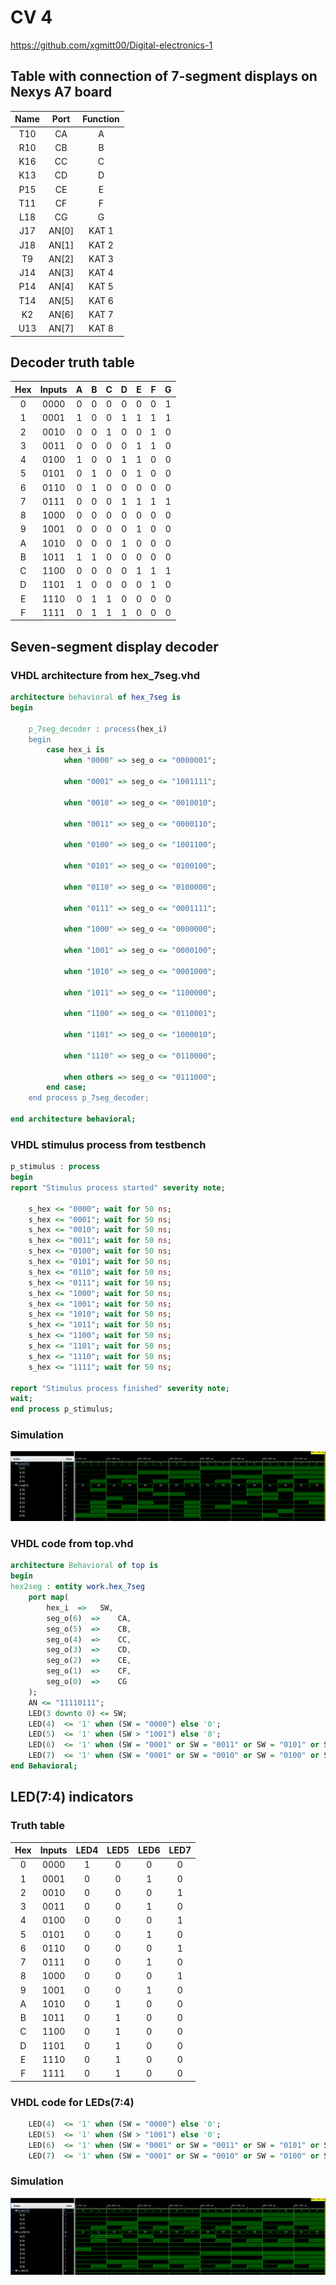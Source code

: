 # CV 4

https://github.com/xgmitt00/Digital-electronics-1

## Table with connection of 7-segment displays on Nexys A7 board

| **Name** | **Port** |**Function** |
| :-: | :-: | :-: | 
| T10 | CA | A | 
| R10 | CB | B |
| K16 | CC | C |
| K13 | CD | D |
| P15 | CE | E |
| T11 | CF | F |
| L18 | CG | G |
| J17 | AN[0] | KAT 1 |
| J18 | AN[1] | KAT 2 |
| T9 | AN[2] | KAT 3 |
| J14 | AN[3] | KAT 4 |
| P14 | AN[4] | KAT 5 |
| T14 | AN[5] | KAT 6 |
| K2 | AN[6] | KAT 7 |
| U13 | AN[7] | KAT 8 |

## Decoder truth table

| **Hex** | **Inputs** | **A** | **B** | **C** | **D** | **E** | **F** | **G** |
| :-: | :-: | :-: | :-: | :-: | :-: | :-: | :-: | :-: |
| 0 | 0000 | 0 | 0 | 0 | 0 | 0 | 0 | 1 |
| 1 | 0001 | 1 | 0 | 0 | 1 | 1 | 1 | 1 |
| 2 | 0010 | 0 | 0 | 1 | 0 | 0 | 1 | 0 |
| 3 | 0011 | 0 | 0 | 0 | 0 | 1 | 1 | 0 |
| 4 | 0100 | 1 | 0 | 0 | 1 | 1 | 0 | 0 |
| 5 | 0101 | 0 | 1 | 0 | 0 | 1 | 0 | 0 |
| 6 | 0110 | 0 | 1 | 0 | 0 | 0 | 0 | 0 |
| 7 | 0111 | 0 | 0 | 0 | 1 | 1 | 1 | 1 |
| 8 | 1000 | 0 | 0 | 0 | 0 | 0 | 0 | 0 |
| 9 | 1001 | 0 | 0 | 0 | 0 | 1 | 0 | 0 |
| A | 1010 | 0 | 0 | 0 | 1 | 0 | 0 | 0 |
| B | 1011 | 1 | 1 | 0 | 0 | 0 | 0 | 0 |
| C | 1100 | 0 | 0 | 0 | 0 | 1 | 1 | 1 |
| D | 1101 | 1 | 0 | 0 | 0 | 0 | 1 | 0 |
| E | 1110 | 0 | 1 | 1 | 0 | 0 | 0 | 0 |
| F | 1111 | 0 | 1 | 1 | 1 | 0 | 0 | 0 |

## Seven-segment display decoder
### VHDL architecture from hex_7seg.vhd

```vhdl
architecture behavioral of hex_7seg is
begin

    p_7seg_decoder : process(hex_i)
    begin
        case hex_i is
            when "0000" => seg_o <= "0000001";
            
            when "0001" => seg_o <= "1001111";
            
            when "0010" => seg_o <= "0010010";
                
            when "0011" => seg_o <= "0000110";
                
            when "0100" => seg_o <= "1001100";
                
            when "0101" => seg_o <= "0100100";
                
            when "0110" => seg_o <= "0100000";
                
            when "0111" => seg_o <= "0001111";
                
            when "1000" => seg_o <= "0000000";
                
            when "1001" => seg_o <= "0000100";
                
            when "1010" => seg_o <= "0001000";
                
            when "1011" => seg_o <= "1100000";
                
            when "1100" => seg_o <= "0110001";
                
            when "1101" => seg_o <= "1000010";
    
            when "1110" => seg_o <= "0110000";     
                
            when others => seg_o <= "0111000";     
        end case;
    end process p_7seg_decoder;

end architecture behavioral;
```

### VHDL stimulus process from testbench

```vhdl
p_stimulus : process
begin
report "Stimulus process started" severity note;
     
    s_hex <= "0000"; wait for 50 ns;   
    s_hex <= "0001"; wait for 50 ns;   
    s_hex <= "0010"; wait for 50 ns;  
    s_hex <= "0011"; wait for 50 ns;   
    s_hex <= "0100"; wait for 50 ns;   
    s_hex <= "0101"; wait for 50 ns;   
    s_hex <= "0110"; wait for 50 ns;   
    s_hex <= "0111"; wait for 50 ns;   
    s_hex <= "1000"; wait for 50 ns;   
    s_hex <= "1001"; wait for 50 ns;    
    s_hex <= "1010"; wait for 50 ns;   
    s_hex <= "1011"; wait for 50 ns;    
    s_hex <= "1100"; wait for 50 ns;    
    s_hex <= "1101"; wait for 50 ns;    
    s_hex <= "1110"; wait for 50 ns;    
    s_hex <= "1111"; wait for 50 ns;
    
report "Stimulus process finished" severity note;
wait;
end process p_stimulus;
```

### Simulation

![Sim](Images/1.PNG)

### VHDL code from top.vhd

```vhdl
architecture Behavioral of top is
begin
hex2seg : entity work.hex_7seg
    port map(
        hex_i  =>   SW,
        seg_o(6)  =>    CA,
        seg_o(5)  =>    CB,
        seg_o(4)  =>    CC,
        seg_o(3)  =>    CD,
        seg_o(2)  =>    CE,
        seg_o(1)  =>    CF,
        seg_o(0)  =>    CG
    );   
    AN <= "11110111";
    LED(3 downto 0) <= SW;
    LED(4)  <= '1' when (SW = "0000") else '0';
    LED(5)  <= '1' when (SW > "1001") else '0';
    LED(6)  <= '1' when (SW = "0001" or SW = "0011" or SW = "0101" or SW = "0111" or SW = "1001" or SW = "1011" or SW = "1101" or SW = "1111") else '0';
    LED(7)  <= '1' when (SW = "0001" or SW = "0010" or SW = "0100" or SW = "1000") else '0';   
end Behavioral;
```

## LED(7:4) indicators

### Truth table

| Hex | Inputs | LED4 | LED5 | LED6 | LED7 |
| :-: | :-: | :-: | :-: | :-: | :-: |
| 0 | 0000 | 1 | 0 | 0 | 0 |
| 1 | 0001 | 0 | 0 | 1 | 0 |
| 2 | 0010 | 0 | 0 | 0 | 1 |
| 3 | 0011 | 0 | 0 | 1 | 0 |
| 4 | 0100 | 0 | 0 | 0 | 1 |
| 5 | 0101 | 0 | 0 | 1 | 0 |
| 6 | 0110 | 0 | 0 | 0 | 1 |
| 7 | 0111 | 0 | 0 | 1 | 0 |
| 8 | 1000 | 0 | 0 | 0 | 1 |
| 9 | 1001 | 0 | 0 | 1 | 0 |
| A | 1010 | 0 | 1 | 0 | 0 |
| B | 1011 | 0 | 1 | 0 | 0 |
| C | 1100 | 0 | 1 | 0 | 0 |
| D | 1101 | 0 | 1 | 0 | 0 |
| E | 1110 | 0 | 1 | 0 | 0 |
| F | 1111 | 0 | 1 | 0 | 0 |

### VHDL code for LEDs(7:4)

```vhdl
    LED(4)  <= '1' when (SW = "0000") else '0';
    LED(5)  <= '1' when (SW > "1001") else '0';
    LED(6)  <= '1' when (SW = "0001" or SW = "0011" or SW = "0101" or SW = "0111" or SW = "1001" or SW = "1011" or SW = "1101" or SW = "1111") else '0';
    LED(7)  <= '1' when (SW = "0001" or SW = "0010" or SW = "0100" or SW = "1000") else '0'; 
```
### Simulation

![Sim](Images/2.PNG)
